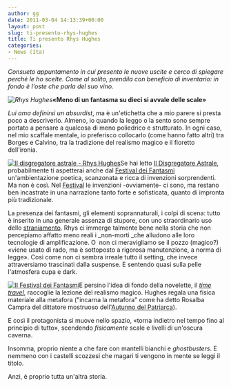 ```yaml
---
author: gg
date: 2011-03-04 14:13:39+00:00
layout: post
slug: ti-presento-rhys-hughes
title: Ti presento Rhys Hughes
categories:
- News (Ita)
---
```


_Consueto appuntamento in cui presento le nuove uscite e cerco di spiegare perchè le ho scelte. Come al solito, prendila con beneficio di inventario: in fondo è l'oste che parla del suo vino._

_![Rhys Hughes](http://www.40kbooks.com/wp-content/uploads/Hughes.jpg)_**«Meno di un fantasma su dieci si avvale delle scale»**

_[](http://www.bookrepublic.it/book/9788865860342-il-disgregatore-astrale/)Lui ama definirsi un absurdist_, ma è un'etichetta che a mio parere si presta poco a descriverlo. Almeno, io quando la leggo o la sento sono sempre portato a pensare a qualcosa di meno poliedrico e strutturato.
In ogni caso, nel mio scaffale mentale, io preferisco collocarlo (come hanno fatto altri) tra Borges e Calvino, tra la tradizione del realismo magico e il fioretto dell'ironia.

[![Il disgregatore astrale - Rhys Hughes](http://www.40kbooks.com/wp-content/uploads/astral-hughes_It_t1.png)](http://www.bookrepublic.it/book/9788865860342-il-disgregatore-astrale/)Se hai letto [Il Disgregatore Astrale](http://www.bookrepublic.it/book/9788865860342-il-disgregatore-astrale/), probabilmente ti aspetterai anche dal [Festival dei Fantasmi](http://www.bookrepublic.it/book/9788865860519-il-festival-dei-fantasmi/) un'ambientazione poetica, scanzonata e ricca di invenzioni sorprendenti.
Ma non è così.
Nel [Festival](http://www.bookrepublic.it/book/9788865860519-il-festival-dei-fantasmi/) le invenzioni -ovviamente- ci sono, ma restano ben incastrate in una narrazione tanto forte e sofisticata, quanto di impronta più tradizionale.

La presenza dei fantasmi, gli elementi soprannaturali, i colpi di scena: tutto è inserito in una generale assenza di stupore, con uno straordinario uso dello [straniamento](http://www.wordreference.com/definizione/straniamento). Rhys ci immerge talmente bene nella storia che non percepiamo affatto meno reali i _non-morti _che alludono alle loro tecnologie di amplificazione. O  non ci meravigliamo se il pozzo (magico?) «viene usato di rado, ma è sottoposto a rigorosa manutenzione, a norma di legge».
Così come non ci sembra irreale tutto il setting, che invece attraversiamo trascinati dalla suspense. E sentendo quasi sulla pelle l'atmosfera cupa e dark.

[![Il Festival dei Fantasmi](http://www.40kbooks.com/wp-content/uploads/festival-hughes_i-1_t.jpg)](http://www.bookrepublic.it/book/9788865860519-il-festival-dei-fantasmi/)E persino l'idea di fondo della novelette, il _[time travel](http://en.wikipedia.org/wiki/Time_travel)_, raccoglie la lezione del realismo magico.
Hughes regala una fisica materiale alla metafora ("incarna la metafora" come ha detto Rosalba Campra del dittatore mostruoso dell'[Autunno del Patriarca](http://www.bookrepublic.it/book/9788852015984-lautunno-del-patriarca/)).

E così il protagonista si muove nello spazio, «torna indietro nel tempo fino al principio di tutto», scendendo _fisicamente_ scale e livelli di un'oscura caverna.

Insomma, proprio niente a che fare con mantelli bianchi e _ghostbusters_. E nemmeno con i castelli scozzesi che magari ti vengono in mente se leggi il titolo.

Anzi, è proprio tutta un'altra storia.
